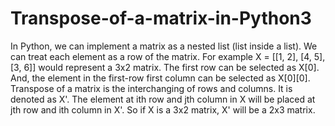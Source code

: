 # Transpose-of-a-matrix-in-Python3
In Python, we can implement a matrix as a nested list (list inside a list). We can treat each element as a row of the matrix.
For example X = [[1, 2], [4, 5], [3, 6]] would represent a 3x2 matrix. The first row can be selected as X[0]. And, the element in the first-row first column can be selected as X[0][0].
Transpose of a matrix is the interchanging of rows and columns. It is denoted as X'. The element at ith row and jth column in X will be placed at jth row and ith column in X'. So if X is a 3x2 matrix, X' will be a 2x3 matrix.
